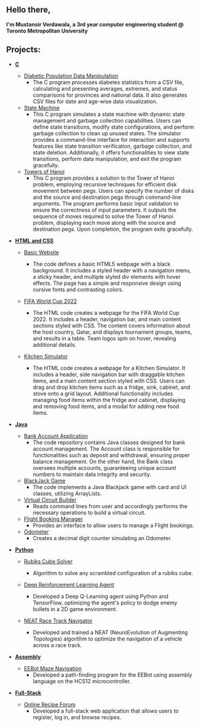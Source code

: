 ## Hello there, 
**I'm Mustansir Verdawala, a 3rd year computer engineering student @ Toronto Metropolitan University**
##
 ## Projects:

- <b>[C](https://github.com/MustansirVerdawala/C)</b>
  - [Diabetic Population Data Manipulation](https://github.com/MustansirVerdawala/C/blob/main/DiabeticPopulationDataManipulation/)
    - The C program processes diabetes statistics from a CSV file, calculating and presenting averages, extremes, and status comparisons for provinces and national data. It also generates CSV files for date and age-wise data visualization.
  - [State Machine](https://github.com/MustansirVerdawala/C/blob/main/StateMachine/)
    - This C program simulates a state machine with dynamic state management and garbage collection capabilities. Users can define state transitions, modify state configurations, and perform garbage collection to clean up unused states. The simulator provides a command-line interface for interaction and supports features like state transition verification, garbage collection, and state deletion. Additionally, it offers functionalities to view state transitions, perform data manipulation, and exit the program gracefully.
  - [Towers of Hanoi](https://github.com/MustansirVerdawala/C/blob/main/TowersOfHanoi/)
    - This C program provides a solution to the Tower of Hanoi problem, employing recursive techniques for efficient disk movement between pegs. Users can specify the number of disks and the source and destination pegs through command-line arguments. The program performs basic input validation to ensure the correctness of input parameters. It outputs the sequence of moves required to solve the Tower of Hanoi problem, displaying each move along with the source and destination pegs. Upon completion, the program exits gracefully.

- <b>[HTML and CSS](https://github.com/MustansirVerdawala/FrontEnd)</b>
  - [Basic Website](https://github.com/MustansirVerdawala/FrontEnd/blob/main/BasicWebsite)
    - The code defines a basic HTML5 webpage with a black background. It includes a styled header with a navigation menu, a sticky header, and multiple styled div elements with hover effects. The page has a simple and responsive design using cursive fonts and contrasting colors.
 
  - [FIFA World Cup 2022](https://github.com/MustansirVerdawala/FrontEnd/blob/main/FifaWorldCup2022)
    - The HTML code creates a webpage for the FIFA World Cup 2022. It includes a header, navigation bar, and main content sections styled with CSS. The content covers information about the host country, Qatar, and displays tournament groups, teams, and results in a table. Team logos spin on hover, revealing additional details.
   
  - [Kitchen Simulator](https://github.com/rackman404/Terrahacks-2024-Project)  
    - The HTML code creates a webpage for a Kitchen Simulator. It includes a header, side navigation bar with draggable kitchen items, and a main content section styled with CSS. Users can drag and drop kitchen items such as a fridge, sink, cabinet, and stove onto a grid layout. Additional functionality includes managing food items within the fridge and cabinet, displaying and removing food items, and a modal for adding new food items.

- <b>[Java](https://github.com/MustansirVerdawala/Java)</b>
  - [Bank Account Application](https://github.com/MustansirVerdawala/Java/blob/main/BankAccountApplication/)
    - The code repository contains Java classes designed for bank account management. The Account class is responsible for functionalities such as deposit and withdrawal, ensuring proper balance management. On the other hand, the Bank class oversees multiple accounts, guaranteeing unique account numbers to maintain data integrity and security.
  - [BlackJack Game](https://github.com/MustansirVerdawala/Java/tree/main/BlackJack%20Game)
    - The code implements a Java Blackjack game with card and UI classes, utilizing ArrayLists.
  - [Virtual Circuit Builder](https://github.com/MustansirVerdawala/Java/tree/main/Circuit%20Builder)
    - Reads command lines from user and accordingly performs the necessary operations to build a virtual circuit.
  - [Flight Booking Manager](https://github.com/MustansirVerdawala/Java/tree/main/FlightBooking)
    - Provides an interface to allow users to manage a Flight bookings.
  - [Odometer](https://github.com/MustansirVerdawala/Java/tree/main/Odometer)
    - Creates a decimal digit counter simulating an Odometer.
    
- <b>[Python](https://github.com/MustansirVerdawala/Python)</b>
  - [Rubiks Cube Solver](https://github.com/MustansirVerdawala/Python/blob/main/RubiksSolver)
    - Algorithm to solve any scrambled configuration of a rubiks cube.
   
  - [Deep Reinforcement Learning Agent](https://github.com/MustansirVerdawala/Python/blob/main/DRL)
    - Developed a Deep Q-Learning agent using Python and TensorFlow, optimizing the agent's policy to dodge enemy bullets in a 2D game environment.

  - [NEAT Race Track Navigator](https://github.com/MustansirVerdawala/Python/tree/main/NEAT_Race)
    - Developed and trained a NEAT (NeuroEvolution of Augmenting Topologies) algorithm to optimize the navigation of a vehicle across a race track.
   
- <b>[Assembly](https://github.com/MustansirVerdawala/Assembly)</b>
  - [EEBot Maze Navigation](https://github.com/MustansirVerdawala/Assembly/tree/main/EEBotMazeNavigation)
    - Developed a path-finding program for the EEBot using assembly language on the HCS12 microcontroller.
   
- <b>[Full-Stack](https://github.com/MustansirVerdawala/Full-Stack)</b>
  - [Online Recipe Forum](https://github.com/MustansirVerdawala/Full-Stack/tree/main/OnlineRecipeForum)
    - Developed a full-stack web application that allows users to register, log in, and browse recipes.
